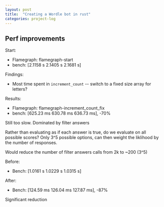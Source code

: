```yaml
---
layout: post
title:  "Creating a Wordle bot in rust"
categories: project-log
---
```


## Perf improvements

Start:

* Flamegraph: flamegraph-start
* bench: [2.1158 s 2.1405 s 2.1681 s]

Findings:

* Most time spent in `increment_count` -- switch to a fixed size array for letters?

Results:

* Flamegraph: flamegraph-increment_count_fix
* bench: [625.23 ms 630.78 ms 636.73 ms], -70%

Still too slow. Dominated by filter answers

Rather than evaluating as if each answer is true, do we evaluate on all possible scores? Only 3^5 possible options, can then weight the liklihood by the number of responses.

Would reduce the number of filter answers calls from 2k to ~200 (3^5)

Before:

* Bench:  [1.0161 s 1.0229 s 1.0315 s]

After:

* Bench: [124.59 ms 126.04 ms 127.87 ms], -87%

Significant reduction
